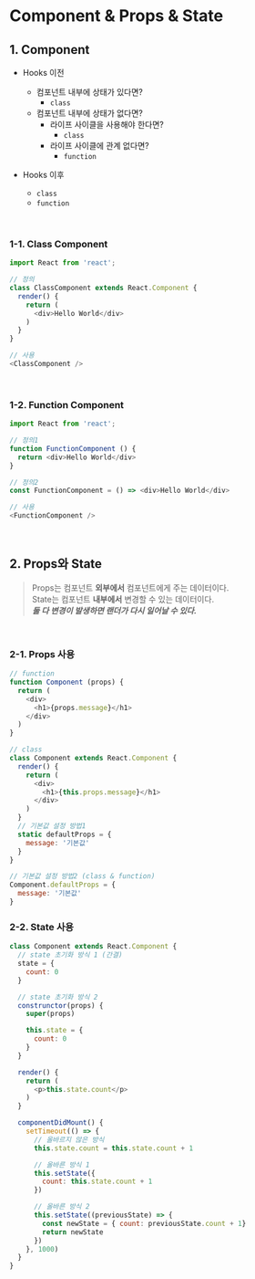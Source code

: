 # Component & Props & State

## 1. Component
* Hooks 이전
  + 컴포넌트 내부에 상태가 있다면?
    - `class`
  + 컴포넌트 내부에 상태가 없다면?
    - 라이프 사이클을 사용해야 한다면?
      + `class`
    - 라이프 사이클에 관계 없다면?
      + `function`

* Hooks 이후
  + `class`
  + `function`

<br/>

### 1-1. Class Component
```javascript
import React from 'react';

// 정의
class ClassComponent extends React.Component {
  render() {
    return (
      <div>Hello World</div>
    )
  }
}

// 사용
<ClassComponent />
```

<br/>

### 1-2. Function Component
```javascript
import React from 'react';

// 정의1
function FunctionComponent () {
  return <div>Hello World</div>
}

// 정의2
const FunctionComponent = () => <div>Hello World</div>

// 사용
<FunctionComponent />
```
<br/>

## 2. Props와 State
> Props는 컴포넌트 **외부에서** 컴포넌트에게 주는 데이터이다.  
> State는 컴포넌트 **내부에서** 변경할 수 있는 데이터이다.  
> ***둘 다 변경이 발생하면 랜더가 다시 일어날 수 있다.***

<br/>

### 2-1. Props 사용
```javascript
// function
function Component (props) {
  return (
    <div>
      <h1>{props.message}</h1>
    </div>
  )
}
```

```javascript
// class
class Component extends React.Component {
  render() {
    return (
      <div>
        <h1>{this.props.message}</h1>
      </div>
    )
  }
  // 기본값 설정 방법1 
  static defaultProps = {
    message: '기본값'
  }
}

// 기본값 설정 방법2 (class & function)
Component.defaultProps = {
  message: '기본값'
}
```

### 2-2. State 사용
```javascript
class Component extends React.Component {
  // state 초기화 방식 1 (간결)
  state = {
    count: 0
  }

  // state 초기화 방식 2
  construnctor(props) {
    super(props)

    this.state = {
      count: 0
    }
  }

  render() {
    return (
      <p>this.state.count</p>
    )
  }

  componentDidMount() {
    setTimeout(() => {
      // 올바르지 않은 방식
      this.state.count = this.state.count + 1

      // 올바른 방식 1
      this.setState({
        count: this.state.count + 1
      })

      // 올바른 방식 2
      this.setState((previousState) => {
        const newState = { count: previousState.count + 1}
        return newState
      })
    }, 1000)
  }
}
```